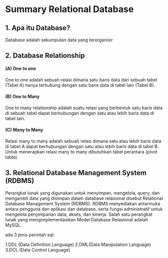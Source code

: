 # Summary Relational Database

## 1. Apa itu Database?
Database adalah sekumpulan data yang terorganisir

## 2. Database Relationship

#### (A) One to one 
One to one adalah sebuah relasi dimana satu baris data dari sebuah tabel (Tabel A) hanya terhubung 
dengan satu baris data di tabel lain (Tabel B).
#### (B) One to Many
One to many relationship adalah suatu relasi yang berbentuk satu baris data di sebuah tabel dapat berhubungan dengan satu atau lebih baris data di tabel lain.
#### (C) Many to Many
Relasi many to many adalah sebuah relasi dimana satu atau lebih baris data di tabel A dapat berhubungan dengan satu atau lebih baris data di tabel B. Untuk menerapkan relasi many to many dibutuhkan tabel perantara (pivot table).

## 3. Relational Database Management System (RDBMS)
Perangkat lunak yang digunakan untuk menyimpan, mengelola, query, dan mengambil data yang disimpan dalam database relasional disebut Relational Database Management System (RDBMS). RDBMS menyediakan antarmuka antara pengguna dan aplikasi dan database, serta fungsi administratif untuk mengelola penyimpanan data, akses, dan kinerja. Salah satu perangkat lunak yang mengimplementasikan Model Database Relasional adalah MySQL.

ada 3 jenis perintah sql:

1.DDL (Data Definition Language)
2.DML(Data Manipulation Language)
3.DCL (Data Control Language)
